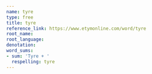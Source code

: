 ```yaml
---
name: tyre
type: free
title: tyre
reference_link: https://www.etymonline.com/word/tyre
root_name: 
root_language: 
denotation: 
word_sums:
- sum: 'Tyre + '
  respelling: tyre
---
```

